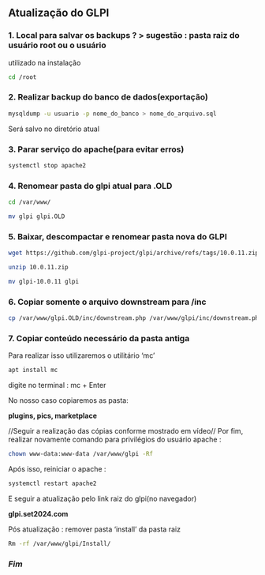 
##  Atualização do GLPI

### 1. Local para salvar os backups ? > sugestão : pasta raiz do usuário root ou o usuário
utilizado na instalação
```bash
cd /root
```
### 2. Realizar backup do banco de dados(exportação)
```bash
mysqldump -u usuario -p nome_do_banco > nome_do_arquivo.sql
```
Será salvo no diretório atual

### 3. Parar serviço do apache(para evitar erros)
```bash
systemctl stop apache2
```
### 4. Renomear pasta do glpi atual para .OLD
```bash
cd /var/www/
```
```bash
mv glpi glpi.OLD
```

### 5. Baixar, descompactar e renomear pasta nova do GLPI
```bash
wget https://github.com/glpi-project/glpi/archive/refs/tags/10.0.11.zip
```
```bash
unzip 10.0.11.zip
```
```bash
mv glpi-10.0.11 glpi
```
### 6. Copiar somente o arquivo downstream para /inc
```bash
cp /var/www/glpi.OLD/inc/downstream.php /var/www/glpi/inc/downstream.php 
```
### 7. Copiar conteúdo necessário da pasta antiga
Para realizar isso utilizaremos o utilitário ‘mc’
```bash
apt install mc
```
digite no terminal : mc + Enter

No nosso caso copiaremos as pasta:

**plugins, pics, marketplace**

//Seguir a realização das cópias conforme mostrado em vídeo//
Por fim, realizar novamente comando para privilégios do usuário apache :
```bash
chown www-data:www-data /var/www/glpi -Rf
```
Após isso, reiniciar o apache : 
```bash
systemctl restart apache2
```
E seguir a atualização pelo link raiz do glpi(no navegador)

**glpi.set2024.com**

Pós atualização : remover pasta ‘install’ da pasta raiz

```bash
Rm -rf /var/www/glpi/Install/
```

### ***Fim***
